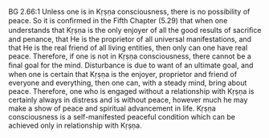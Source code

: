 BG 2.66:1	Unless one is in Kṛṣṇa consciousness, there is no possibility of peace. So it is conﬁrmed in the Fifth Chapter (5.29) that when one understands that Kṛṣṇa is the only enjoyer of all the good results of sacriﬁce and penance, that He is the proprietor of all universal manifestations, and that He is the real friend of all living entities, then only can one have real peace. Therefore, if one is not in Kṛṣṇa consciousness, there cannot be a ﬁnal goal for the mind. Disturbance is due to want of an ultimate goal, and when one is certain that Kṛṣṇa is the enjoyer, proprietor and friend of everyone and everything, then one can, with a steady mind, bring about peace. Therefore, one who is engaged without a relationship with Kṛṣṇa is certainly always in distress and is without peace, however much he may make a show of peace and spiritual advancement in life. Kṛṣṇa consciousness is a self-manifested peaceful condition which can be achieved only in relationship with Kṛṣṇa.